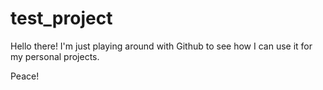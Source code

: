 # test_project

Hello there! I'm just playing around with Github to see how I can use it for my personal projects.

Peace!
